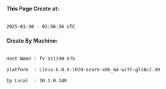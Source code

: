 
   
#### This Page Create at:

```bash

2025-01-30 - 03:56:36 UTC

```

#### Create By Machine:

```bash

Host Name : fv-az1390-875

platform  : Linux-6.8.0-1020-azure-x86_64-with-glibc2.39

Ip Local  : 10.1.0.149

```


